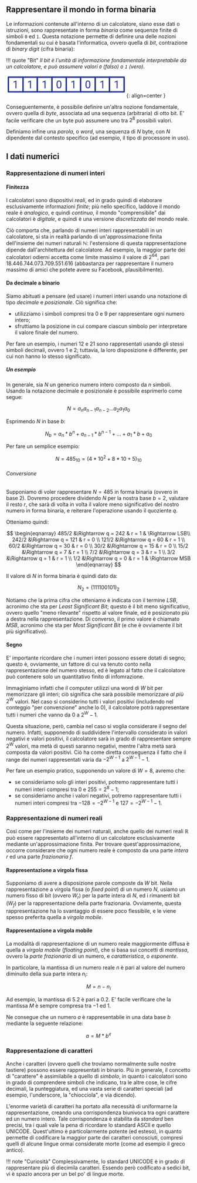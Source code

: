 ## Rappresentare il mondo in forma binaria

Le informazioni contenute all'interno di un calcolatore, siano esse dati o istruzioni, sono rappresentate in forma _binaria_ come sequenze finite di simboli `0` ed `1`. Questa notazione permette di definire una delle nozioni fondamentali su cui è basata l'informatica, ovvero quella di _bit_, contrazione di _binary digit_ (cifra binaria):

!!! quote "Bit"
	_Il bit è l'unità di informazione fondamentale interpretabile da un calcolatore, e può assumere valori `0` (falso) o `1` (vero)._

![byte](../../assets/images/04_rappresentazione/byte.png){: align=center }

Conseguentemente, è possibile definire un'altra nozione fondamentale, ovvero quella di _byte_, associata ad una sequenza (arbitraria) di otto bit. E' facile verificare che un byte può assumere uno tra $2^8$ possibili valori.

Definiamo infine una _parola_, o _word_, una sequenza di $N$ byte, con $N$ dipendente dal contesto specifico (ad esempio, il tipo di processore in uso).

## I dati numerici

### Rappresentazione di numeri interi

#### Finitezza

I calcolatori sono dispositivi _reali_, ed in grado quindi di elaborare esclusivamente informazioni _finite_; più nello specifico, laddove il mondo reale è _analogico_, e quindi _continuo_, il mondo "comprensibile" dai calcolatori è _digitale_, e quindi è una versione _discretizzata_ del mondo reale.

Ciò comporta che, parlando di numeri interi rappresentabili in un calcolatore, si sta in realtà parlando di un'approssimazione finita dell'insieme dei numeri naturali $\mathbb{N}$: l'estensione di questa rappresentazione dipende dall'architettura del calcolatore. Ad esempio, la maggior parte dei calcolatori odierni accetta come limite massimo il valore di $2^64$, pari $18.446.744.073.709.551.616$ (abbastanza per rappresentare il numero massimo di amici che potete avere su Facebook, plausibilmente).

#### Da decimale a binario

Siamo abituati a pensare (ed usare) i numeri interi usando una notazione di tipo _decimale_ e _posizionale_. Ciò significa che:

- utilizziamo i simboli compresi tra $0$ e $9$ per rappresentare ogni numero intero;
- sfruttiamo la posizione in cui compare ciascun simbolo per interpretare il valore finale del numero.

Per fare un esempio, i numeri $12$ e $21$ sono rappresentati usando gli stessi simboli decimali, ovvero $1$ e $2$; tuttavia, la loro disposizione è differente, per cui non hanno lo stesso significato.

##### Un esempio

In generale, sia $N$ un generico numero intero composto da $n$ simboli. Usando la notazione decimale e posizionale è possibile esprimerlo come segue:

$$
N = a_n a_{n-1} a_{n-2} ... a_2 a_1 a_0
$$

Esprimendo $N$ in base $b$:

$$
N_b = a_n *b^n + a_{n-1}* b^{n-1} + ... + a_1 * b + a_0
$$

Per fare un semplice esempio:

$$
N = 485_{10} = (4 * 10^2 + 8 * 10 + 5)_{10}
$$

###### Conversione

Supponiamo di voler rappresentare $N = 485$ in forma binaria (ovvero in base $2$). Dovremo procedere dividendo $N$ per la nostra base $b = 2$, valutare il resto $r$, che sarà di volta in volta il valore meno significativo del nostro numero in forma binaria, e reiterare l'operazione usando il quoziente $q$.

Otteniamo quindi:

$$
\begin{eqnarray}
485/2 &\Rightarrow q = 242 & r = 1 & \Rightarrow LSB\\
242/2 &\Rightarrow q = 121 & r = 0 \\
121/2 &\Rightarrow q = 60 & r = 1 \\
60/2 &\Rightarrow q = 30 & r = 0 \\
30/2 &\Rightarrow q = 15 & r = 0 \\
15/2 &\Rightarrow q = 7 & r = 1 \\
7/2 &\Rightarrow q = 3 & r = 1 \\
3/2 &\Rightarrow q = 1 & r = 1 \\
1/2 &\Rightarrow q = 0 & r = 1 & \Rightarrow MSB
\end{eqnarray}
$$

Il valore di $N$ in forma binaria è quindi dato da:

$$
N_{2} = (111100101)_2
$$

Notiamo che la prima cifra che otteniamo è indicata con il termine _LSB_, acronimo che sta per _Least Significant Bit_; questo è il bit meno significativo, ovvero quello "meno rilevante" rispetto al valore finale, ed è posizionato più a destra nella rappresentazione. Di converso, il primo valore è chiamato _MSB_, acronimo che sta per _Most Significant Bit_ (e che è ovviamente il bit più significativo).

#### Segno

E' importante ricordare che i numeri interi possono essere dotati di segno; questo è, ovviamente, un fattore di cui va tenuto conto nella rappresentazione del numero stesso, ed è legato al fatto che il calcolatore può contenere solo un quantitativo finito di infomrazione.

Immaginiamo infatti che il computer utilizzi una word di $W$ bit per memorizzare gli interi; ciò significa che sarà possibile memorizzare _al più_ $2^W$ valori. Nel caso si considerino tutti i valori positivi (includendo nel conteggio "per convenzione" anche lo $0$), il calcolatore potrà rappresentare tutti i numeri che vanno da $0$ a $2^W-1$.

Questa situazione, però, cambia nel caso si voglia considerare il segno del numero. Infatti, supponendo di suddividere l'intervallo considerato in valori negativi e valori positivi, il calcolatore sarà in grado di rappresentare sempre $2^W$ valori, ma metà di questi saranno negativi, mentre l'altra metà sarà composta da valori positivi. Ciò ha come diretta conseguenza il fatto che il range dei numeri rappresentati varia da $-2^{W-1}$ a $2^{W-1}-1$.

Per fare un esempio pratico, supponendo un valore di $W = 8$, avremo che:

- se consideriamo solo gli interi positivi, potremo rappresentare tutti i numeri interi compresi tra $0$ e $255 = 2^8-1$;
- se consideriamo anche i valori negativi, potremo rappresentare tutti i numeri interi compresi tra $-128 = -2^{W-1}$ e $127 = -2^{W-1}-1$.

### Rappresentazione di numeri reali

Così come per l'insieme dei numeri naturali, anche quello dei numeri reali $\mathbb{R}$ può essere rappresentato all'interno di un calcolatore esclusivamente mediante un'approssimazione finita. Per trovare quest'approssimazione, occorre considerare che ogni numero reale è composto da una parte _intera_ $r$ ed una parte _frazionaria_ $f$.

#### Rappresentazione a virgola fissa

Supponiamo di avere a disposizione parole composte da $W$ bit. Nella rappresentazione a virgola fissa (o _fixed point_) di un numero $N$, usiamo un numero fisso di bit (ovvero $W_r$) per la parte intera di $N$, ed i rimanenti bit ($W_f$) per la rappresentazione della parte frazionaria. Ovviamente, questa rappresentazione ha lo svantaggio di essere poco flessibile, e le viene spesso preferita quella a _virgola mobile_.

#### Rappresentazione a virgola mobile

La modalità di rappresentazione di un numero reale maggiormente diffusa è quella a _virgola mobile_ (_floating point_), che si basa sui concetti di _mantissa_, ovvero la _parte frazionaria_ di un numero, e _caratteristica_, o _esponente_.

In particolare, la mantissa di un numero reale $n$ è pari al valore del numero diminuito della sua parte intera $n_i$:

$$
M = n - n_i
$$

Ad esempio, la mantissa di $5.2$ è pari a $0.2$. E' facile verificare che la mantissa $M$ è sempre compresa tra $-1$ ed $1$.

Ne consegue che un numero $a$ è rappresentabile in una data base $b$ mediante la seguente relazione:

$$
a = M * b^e
$$

### Rappresentazione di caratteri

Anche i caratteri (ovvero quelli che troviamo normalmente sulle nostre tastiere) possono essere rappresentati in binario. Più in generale, il concetto di "carattere" è assimilabile a quello di _simbolo_, in quanto i calcolatori sono in grado di comprendere simboli che indicano, tra le altre cose, le cifre decimali, la punteggiatura, ed una vasta serie di caratteri speciali (ad esempio, l'underscore, la "chiocciola", e via dicendo).

L'enorme varietà di caratteri ha portato alla necessità di uniformarne la rappresentazione, creando una corrispondenza biunivoca tra ogni carattere ed un numero intero. Tale corrispondenza è stabilita da _standard_ ben precisi, tra i quali vale la pena di ricordare lo standard ASCII e quello UNICODE. Quest'ultimo è particolarmente potente (ed esteso), in quanto permette di codificare la maggior parte dei caratteri conosciuti, compresi quelli di alcune lingue ormai considerate morte (come ad esempio il greco antico).

!!! note "Curiosità"
Complessivamente, lo standard UNICODE è in grado di rappresentare più di diecimila caratteri. Essendo però codificato a sedici bit, vi è spazio ancora per un bel po' di lingue morte.
